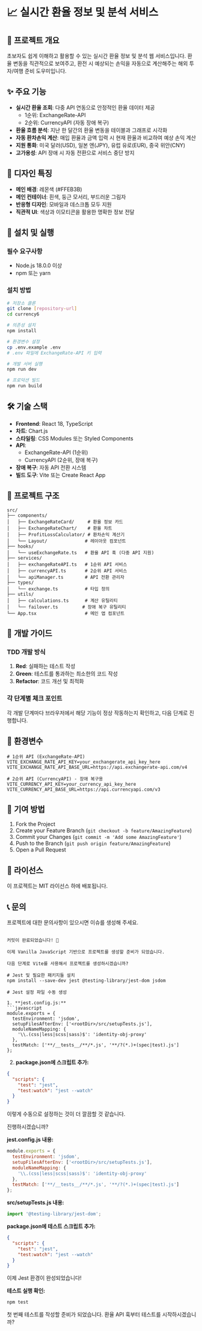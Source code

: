 # 📈 실시간 환율 정보 및 분석 서비스

## 🎯 프로젝트 개요

초보자도 쉽게 이해하고 활용할 수 있는 실시간 환율 정보 및 분석 웹 서비스입니다. 환율 변동을 직관적으로 보여주고, 환전 시 예상되는 손익을 자동으로 계산해주는 해외 투자/여행 준비 도우미입니다.

## ✨ 주요 기능

- **실시간 환율 조회**: 다중 API 연동으로 안정적인 환율 데이터 제공
  - 1순위: ExchangeRate-API
  - 2순위: CurrencyAPI (자동 장애 복구)
- **환율 흐름 분석**: 지난 한 달간의 환율 변동을 테이블과 그래프로 시각화
- **자동 환차손익 계산**: 매입 환율과 금액 입력 시 현재 환율과 비교하여 예상 손익 계산
- **지원 통화**: 미국 달러(USD), 일본 엔(JPY), 유럽 유로(EUR), 중국 위안(CNY)
- **고가용성**: API 장애 시 자동 전환으로 서비스 중단 방지

## 🎨 디자인 특징

- **메인 배경**: 레몬색 (#FFEB3B)
- **메인 컨테이너**: 흰색, 둥근 모서리, 부드러운 그림자
- **반응형 디자인**: 모바일과 데스크톱 모두 지원
- **직관적 UI**: 색상과 이모티콘을 활용한 명확한 정보 전달

## 🚀 설치 및 실행

### 필수 요구사항
- Node.js 18.0.0 이상
- npm 또는 yarn

### 설치 방법
```bash
# 저장소 클론
git clone [repository-url]
cd currency6

# 의존성 설치
npm install

# 환경변수 설정
cp .env.example .env
# .env 파일에 ExchangeRate-API 키 입력

# 개발 서버 실행
npm run dev

# 프로덕션 빌드
npm run build
```

## 🛠️ 기술 스택

- **Frontend**: React 18, TypeScript
- **차트**: Chart.js
- **스타일링**: CSS Modules 또는 Styled Components
- **API**: 
  - ExchangeRate-API (1순위)
  - CurrencyAPI (2순위, 장애 복구)
- **장애 복구**: 자동 API 전환 시스템
- **빌드 도구**: Vite 또는 Create React App

## 📁 프로젝트 구조

```
src/
├── components/
│   ├── ExchangeRateCard/     # 환율 정보 카드
│   ├── ExchangeRateChart/    # 환율 차트
│   ├── ProfitLossCalculator/ # 환차손익 계산기
│   └── Layout/              # 레이아웃 컴포넌트
├── hooks/
│   └── useExchangeRate.ts   # 환율 API 훅 (다중 API 지원)
├── services/
│   ├── exchangeRateAPI.ts   # 1순위 API 서비스
│   ├── currencyAPI.ts       # 2순위 API 서비스
│   └── apiManager.ts        # API 전환 관리자
├── types/
│   └── exchange.ts          # 타입 정의
├── utils/
│   ├── calculations.ts      # 계산 유틸리티
│   └── failover.ts         # 장애 복구 유틸리티
└── App.tsx                  # 메인 앱 컴포넌트
```

## 🧪 개발 가이드

### TDD 개발 방식
1. **Red**: 실패하는 테스트 작성
2. **Green**: 테스트를 통과하는 최소한의 코드 작성
3. **Refactor**: 코드 개선 및 최적화

### 각 단계별 체크 포인트
각 개발 단계마다 브라우저에서 해당 기능이 정상 작동하는지 확인하고, 다음 단계로 진행합니다.

## 📝 환경변수

```env
# 1순위 API (ExchangeRate-API)
VITE_EXCHANGE_RATE_API_KEY=your_exchangerate_api_key_here
VITE_EXCHANGE_RATE_API_BASE_URL=https://api.exchangerate-api.com/v4

# 2순위 API (CurrencyAPI) - 장애 복구용
VITE_CURRENCY_API_KEY=your_currency_api_key_here
VITE_CURRENCY_API_BASE_URL=https://api.currencyapi.com/v3
```

## 🤝 기여 방법

1. Fork the Project
2. Create your Feature Branch (`git checkout -b feature/AmazingFeature`)
3. Commit your Changes (`git commit -m 'Add some AmazingFeature'`)
4. Push to the Branch (`git push origin feature/AmazingFeature`)
5. Open a Pull Request

## 📄 라이선스

이 프로젝트는 MIT 라이선스 하에 배포됩니다.

## 📞 문의

프로젝트에 대한 문의사항이 있으시면 이슈를 생성해 주세요.

```

커밋이 완료되었습니다! 🎉

이제 Vanilla JavaScript 기반으로 프로젝트를 생성할 준비가 되었습니다. 

다음 단계로 Vite를 사용해서 프로젝트를 생성하시겠습니까?

# Jest 및 필요한 패키지들 설치
npm install --save-dev jest @testing-library/jest-dom jsdom

# Jest 설정 파일 수동 생성

1. **jest.config.js:**
```javascript
module.exports = {
  testEnvironment: 'jsdom',
  setupFilesAfterEnv: ['<rootDir>/src/setupTests.js'],
  moduleNameMapping: {
    '\\.(css|less|scss|sass)$': 'identity-obj-proxy'
  },
  testMatch: ['**/__tests__/**/*.js', '**/?(*.)+(spec|test).js']
};
```

2. **package.json에 스크립트 추가:**
```json
{
  "scripts": {
    "test": "jest",
    "test:watch": "jest --watch"
  }
}
```

이렇게 수동으로 설정하는 것이 더 깔끔할 것 같습니다. 

진행하시겠습니까?

**jest.config.js 내용:**
```javascript
module.exports = {
  testEnvironment: 'jsdom',
  setupFilesAfterEnv: ['<rootDir>/src/setupTests.js'],
  moduleNameMapping: {
    '\\.(css|less|scss|sass)$': 'identity-obj-proxy'
  },
  testMatch: ['**/__tests__/**/*.js', '**/?(*.)+(spec|test).js']
};
```

**src/setupTests.js 내용:**
```javascript
import '@testing-library/jest-dom';
```

**package.json에 테스트 스크립트 추가:**
```json
{
  "scripts": {
    "test": "jest",
    "test:watch": "jest --watch"
  }
}
```

이제 Jest 환경이 완성되었습니다! 

**테스트 실행 확인:**
```bash
npm test
```

첫 번째 테스트를 작성할 준비가 되었습니다. 환율 API 훅부터 테스트를 시작하시겠습니까?
